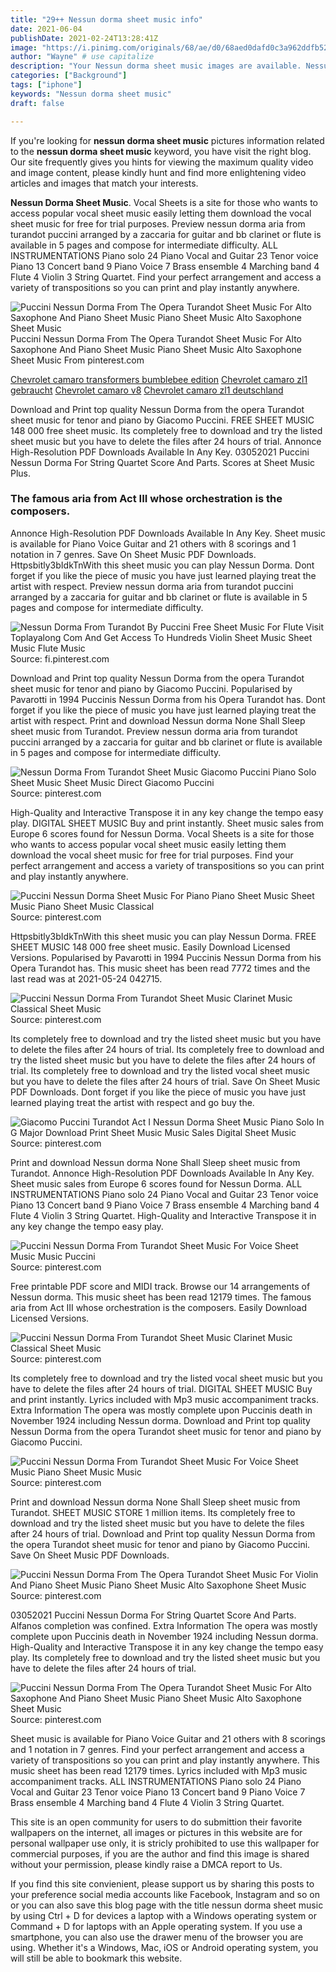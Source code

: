```yaml
---
title: "29++ Nessun dorma sheet music info"
date: 2021-06-04
publishDate: 2021-02-24T13:28:41Z
image: "https://i.pinimg.com/originals/68/ae/d0/68aed0dafd0c3a962ddfb52186a7883d.gif"
author: "Wayne" # use capitalize
description: "Your Nessun dorma sheet music images are available. Nessun dorma sheet music are a topic that is being searched for and liked by netizens now. You can Get the Nessun dorma sheet music files here. Get all royalty-free photos and vectors."
categories: ["Background"]
tags: ["iphone"]
keywords: "Nessun dorma sheet music"
draft: false

---
```


If you're looking for **nessun dorma sheet music** pictures information related to the **nessun dorma sheet music** keyword, you have visit the right  blog.  Our site frequently  gives you  hints  for viewing  the maximum  quality video and image  content, please kindly hunt and find more enlightening video articles and images  that match your interests.

**Nessun Dorma Sheet Music**. Vocal Sheets is a site for those who wants to access popular vocal sheet music easily letting them download the vocal sheet music for free for trial purposes. Preview nessun dorma aria from turandot puccini arranged by a zaccaria for guitar and bb clarinet or flute is available in 5 pages and compose for intermediate difficulty. ALL INSTRUMENTATIONS Piano solo 24 Piano Vocal and Guitar 23 Tenor voice Piano 13 Concert band 9 Piano Voice 7 Brass ensemble 4 Marching band 4 Flute 4 Violin 3 String Quartet. Find your perfect arrangement and access a variety of transpositions so you can print and play instantly anywhere.

![Puccini Nessun Dorma From The Opera Turandot Sheet Music For Alto Saxophone And Piano Sheet Music Piano Sheet Music Alto Saxophone Sheet Music](https://i.pinimg.com/originals/68/ae/d0/68aed0dafd0c3a962ddfb52186a7883d.gif "Puccini Nessun Dorma From The Opera Turandot Sheet Music For Alto Saxophone And Piano Sheet Music Piano Sheet Music Alto Saxophone Sheet Music")
Puccini Nessun Dorma From The Opera Turandot Sheet Music For Alto Saxophone And Piano Sheet Music Piano Sheet Music Alto Saxophone Sheet Music From pinterest.com

[Chevrolet camaro transformers bumblebee edition](/chevrolet-camaro-transformers-bumblebee-edition/)
[Chevrolet camaro zl1 gebraucht](/chevrolet-camaro-zl1-gebraucht/)
[Chevrolet camaro v8](/chevrolet-camaro-v8/)
[Chevrolet camaro zl1 deutschland](/chevrolet-camaro-zl1-deutschland/)

Download and Print top quality Nessun Dorma from the opera Turandot sheet music for tenor and piano by Giacomo Puccini. FREE SHEET MUSIC 148 000 free sheet music. Its completely free to download and try the listed sheet music but you have to delete the files after 24 hours of trial. Annonce High-Resolution PDF Downloads Available In Any Key. 03052021 Puccini Nessun Dorma For String Quartet Score And Parts. Scores at Sheet Music Plus.

### The famous aria from Act III whose orchestration is the composers.

Annonce High-Resolution PDF Downloads Available In Any Key. Sheet music is available for Piano Voice Guitar and 21 others with 8 scorings and 1 notation in 7 genres. Save On Sheet Music PDF Downloads. Httpsbitly3bIdkTnWith this sheet music you can play Nessun Dorma. Dont forget if you like the piece of music you have just learned playing treat the artist with respect. Preview nessun dorma aria from turandot puccini arranged by a zaccaria for guitar and bb clarinet or flute is available in 5 pages and compose for intermediate difficulty.


![Nessun Dorma From Turandot By Puccini Free Sheet Music For Flute Visit Toplayalong Com And Get Access To Hundreds Violin Sheet Music Sheet Music Flute Music](https://i.pinimg.com/564x/d1/bc/c5/d1bcc56cdc0a6716d50b08be451934d0.jpg "Nessun Dorma From Turandot By Puccini Free Sheet Music For Flute Visit Toplayalong Com And Get Access To Hundreds Violin Sheet Music Sheet Music Flute Music")
Source: fi.pinterest.com

Download and Print top quality Nessun Dorma from the opera Turandot sheet music for tenor and piano by Giacomo Puccini. Popularised by Pavarotti in 1994 Puccinis Nessun Dorma from his Opera Turandot has. Dont forget if you like the piece of music you have just learned playing treat the artist with respect. Print and download Nessun dorma None Shall Sleep sheet music from Turandot. Preview nessun dorma aria from turandot puccini arranged by a zaccaria for guitar and bb clarinet or flute is available in 5 pages and compose for intermediate difficulty.

![Nessun Dorma From Turandot Sheet Music Giacomo Puccini Piano Solo Sheet Music Sheet Music Direct Giacomo Puccini](https://i.pinimg.com/originals/15/a1/67/15a1673b692e49e9549b2759f01f594c.png "Nessun Dorma From Turandot Sheet Music Giacomo Puccini Piano Solo Sheet Music Sheet Music Direct Giacomo Puccini")
Source: pinterest.com

High-Quality and Interactive Transpose it in any key change the tempo easy play. DIGITAL SHEET MUSIC Buy and print instantly. Sheet music sales from Europe 6 scores found for Nessun Dorma. Vocal Sheets is a site for those who wants to access popular vocal sheet music easily letting them download the vocal sheet music for free for trial purposes. Find your perfect arrangement and access a variety of transpositions so you can print and play instantly anywhere.

![Puccini Nessun Dorma Sheet Music For Piano Piano Sheet Music Sheet Music Piano Sheet Music Classical](https://i.pinimg.com/originals/09/6c/fc/096cfcbd18eabf939b4ebb01c77950cd.gif "Puccini Nessun Dorma Sheet Music For Piano Piano Sheet Music Sheet Music Piano Sheet Music Classical")
Source: pinterest.com

Httpsbitly3bIdkTnWith this sheet music you can play Nessun Dorma. FREE SHEET MUSIC 148 000 free sheet music. Easily Download Licensed Versions. Popularised by Pavarotti in 1994 Puccinis Nessun Dorma from his Opera Turandot has. This music sheet has been read 7772 times and the last read was at 2021-05-24 042715.

![Puccini Nessun Dorma From Turandot Sheet Music Clarinet Music Classical Sheet Music](https://i.pinimg.com/originals/86/78/5a/86785a5e5d0cbc56ca68a828d1e43bbc.png "Puccini Nessun Dorma From Turandot Sheet Music Clarinet Music Classical Sheet Music")
Source: pinterest.com

Its completely free to download and try the listed sheet music but you have to delete the files after 24 hours of trial. Its completely free to download and try the listed sheet music but you have to delete the files after 24 hours of trial. Its completely free to download and try the listed vocal sheet music but you have to delete the files after 24 hours of trial. Save On Sheet Music PDF Downloads. Dont forget if you like the piece of music you have just learned playing treat the artist with respect and go buy the.

![Giacomo Puccini Turandot Act I Nessun Dorma Sheet Music Piano Solo In G Major Download Print Sheet Music Music Sales Digital Sheet Music](https://i.pinimg.com/originals/2f/63/cb/2f63cbcc9fe0841cf54cba0ea1966c5c.gif "Giacomo Puccini Turandot Act I Nessun Dorma Sheet Music Piano Solo In G Major Download Print Sheet Music Music Sales Digital Sheet Music")
Source: pinterest.com

Print and download Nessun dorma None Shall Sleep sheet music from Turandot. Annonce High-Resolution PDF Downloads Available In Any Key. Sheet music sales from Europe 6 scores found for Nessun Dorma. ALL INSTRUMENTATIONS Piano solo 24 Piano Vocal and Guitar 23 Tenor voice Piano 13 Concert band 9 Piano Voice 7 Brass ensemble 4 Marching band 4 Flute 4 Violin 3 String Quartet. High-Quality and Interactive Transpose it in any key change the tempo easy play.

![Puccini Nessun Dorma From Turandot Sheet Music For Voice Sheet Music Music Puccini](https://i.pinimg.com/originals/16/3a/fd/163afd297de1ae26f6be0978a602a163.gif "Puccini Nessun Dorma From Turandot Sheet Music For Voice Sheet Music Music Puccini")
Source: pinterest.com

Free printable PDF score and MIDI track. Browse our 14 arrangements of Nessun dorma. This music sheet has been read 12179 times. The famous aria from Act III whose orchestration is the composers. Easily Download Licensed Versions.

![Puccini Nessun Dorma From Turandot Sheet Music Clarinet Music Classical Sheet Music](https://i.pinimg.com/originals/db/10/66/db1066488dc41965f2cbc1aaecdaab0c.png "Puccini Nessun Dorma From Turandot Sheet Music Clarinet Music Classical Sheet Music")
Source: pinterest.com

Its completely free to download and try the listed vocal sheet music but you have to delete the files after 24 hours of trial. DIGITAL SHEET MUSIC Buy and print instantly. Lyrics included with Mp3 music accompaniment tracks. Extra Information The opera was mostly complete upon Puccinis death in November 1924 including Nessun dorma. Download and Print top quality Nessun Dorma from the opera Turandot sheet music for tenor and piano by Giacomo Puccini.

![Puccini Nessun Dorma From Turandot Sheet Music For Voice Sheet Music Piano Sheet Music Music](https://i.pinimg.com/originals/1f/d2/c5/1fd2c5e3c5ae1afaa7ead53bb5b5910f.gif "Puccini Nessun Dorma From Turandot Sheet Music For Voice Sheet Music Piano Sheet Music Music")
Source: pinterest.com

Print and download Nessun dorma None Shall Sleep sheet music from Turandot. SHEET MUSIC STORE 1 million items. Its completely free to download and try the listed sheet music but you have to delete the files after 24 hours of trial. Download and Print top quality Nessun Dorma from the opera Turandot sheet music for tenor and piano by Giacomo Puccini. Save On Sheet Music PDF Downloads.

![Puccini Nessun Dorma From The Opera Turandot Sheet Music For Violin And Piano Sheet Music Piano Sheet Music Alto Saxophone Sheet Music](https://i.pinimg.com/originals/57/d4/17/57d41760041b97bb1468c3b3e059f13a.gif "Puccini Nessun Dorma From The Opera Turandot Sheet Music For Violin And Piano Sheet Music Piano Sheet Music Alto Saxophone Sheet Music")
Source: pinterest.com

03052021 Puccini Nessun Dorma For String Quartet Score And Parts. Alfanos completion was confined. Extra Information The opera was mostly complete upon Puccinis death in November 1924 including Nessun dorma. High-Quality and Interactive Transpose it in any key change the tempo easy play. Its completely free to download and try the listed sheet music but you have to delete the files after 24 hours of trial.

![Puccini Nessun Dorma From The Opera Turandot Sheet Music For Alto Saxophone And Piano Sheet Music Piano Sheet Music Alto Saxophone Sheet Music](https://i.pinimg.com/originals/68/ae/d0/68aed0dafd0c3a962ddfb52186a7883d.gif "Puccini Nessun Dorma From The Opera Turandot Sheet Music For Alto Saxophone And Piano Sheet Music Piano Sheet Music Alto Saxophone Sheet Music")
Source: pinterest.com

Sheet music is available for Piano Voice Guitar and 21 others with 8 scorings and 1 notation in 7 genres. Find your perfect arrangement and access a variety of transpositions so you can print and play instantly anywhere. This music sheet has been read 12179 times. Lyrics included with Mp3 music accompaniment tracks. ALL INSTRUMENTATIONS Piano solo 24 Piano Vocal and Guitar 23 Tenor voice Piano 13 Concert band 9 Piano Voice 7 Brass ensemble 4 Marching band 4 Flute 4 Violin 3 String Quartet.

This site is an open community for users to do submittion their favorite wallpapers on the internet, all images or pictures in this website are for personal wallpaper use only, it is stricly prohibited to use this wallpaper for commercial purposes, if you are the author and find this image is shared without your permission, please kindly raise a DMCA report to Us.

If you find this site convienient, please support us by sharing this posts to your preference social media accounts like Facebook, Instagram and so on or you can also save this blog page with the title nessun dorma sheet music by using Ctrl + D for devices a laptop with a Windows operating system or Command + D for laptops with an Apple operating system. If you use a smartphone, you can also use the drawer menu of the browser you are using. Whether it's a Windows, Mac, iOS or Android operating system, you will still be able to bookmark this website.
